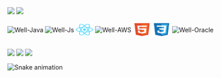 <div>
  <div style="display: inline-block">
    <img height:"180em" src="https://github-readme-stats.vercel.app/api?username=wellingtonolive&show_icons=true&theme=dark&include_all_commits=true&count_private=true"/>
    <img height:"180em" src="https://github-readme-stats.vercel.app/api/top-langs/?username=wellingtonolive&layout=compact&langs_count=7&theme=dark"/>
  </div>
  <div style="display: inline_block"><br>
    <img align="center" alt="Well-Java" height="30" width="40" src="https://cdn.jsdelivr.net/gh/devicons/devicon/icons/java/java-original-wordmark.svg">
    <img align="center" alt="Well-Js" height="30" width="40" src="https://cdn.jsdelivr.net/gh/devicons/devicon/icons/javascript/javascript-original.svg">
    <img align="center" alt="Well-React" height="30" width="40" src="https://raw.githubusercontent.com/devicons/devicon/master/icons/react/react-original.svg">
    <img align="center" alt="Well-AWS" height="30" width="40" src="https://cdn.jsdelivr.net/gh/devicons/devicon/icons/amazonwebservices/amazonwebservices-original.svg" />    
    <img align="center" alt="Well-HTML" height="30" width="40" src="https://raw.githubusercontent.com/devicons/devicon/master/icons/html5/html5-original.svg">
    <img align="center" alt="Well-CSS" height="30" width="40" src="https://raw.githubusercontent.com/devicons/devicon/master/icons/css3/css3-original.svg">
    <img align="center" alt="Well-Oracle" height="30" width="40" src="https://cdn.jsdelivr.net/gh/devicons/devicon/icons/oracle/oracle-original.svg">
  </div>
  
  ##
 
  <div> 
    <a href = "mailto:wellingtoncarvalho11@gmail.com"><img src="https://img.shields.io/badge/-Gmail-%23333?style=for-the-badge&logo=gmail&logoColor=white" target="_blank"></a>
    <a href="https://www.linkedin.com/in/wellington-oliveira-9bbb64174/" target="_blank"><img src="https://img.shields.io/badge/-LinkedIn-%230077B5?style=for-the-         badge&logo=linkedin&logoColor=white" target="_blank"></a>
    <a href="https://discord.gg/U9ndPUb9" target="_blank"><img src="https://img.shields.io/badge/Discord-7289DA?style=for-the-badge&logo=discord&logoColor=white" target="_blank"></a> 
 
  ![Snake animation](https://github.com/wellingtonolive/wellingtonolive/blob/output/github-contribution-grid-snake.svg)
 
  </div>
</div>
